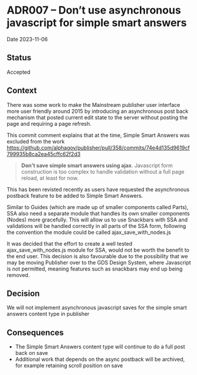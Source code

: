 # ADR007 – Don’t use asynchronous javascript for simple smart answers

Date 2023-11-06

## Status 
Accepted

## Context
There was some work to make the Mainstream publisher user interface more user friendly around 2015 by introducing an asynchronous post back mechanism that posted current edit state to the server without posting the page and requiring a page refresh.

This commit comment explains that at the time, Simple Smart Answers was excluded from the work 
https://github.com/alphagov/publisher/pull/358/commits/74e4d135d9619cf799935b8ca2ea45cffc62f2d3

> **Don't save simple smart answers using ajax**. Javascript form construction is too complex to handle validation
without a full page reload, at least for now.

This has been revisted recently as users have requested the asynchronous postback feature to be added to Simple Smart Answers. 

Similar to Guides (which are made up of smaller components called Parts), SSA also need a separate module that handles its own smaller components (Nodes) more gracefully. This will allow us to use Snackbars with SSA and validations will be handled correctly in all parts of the SSA form, following the convention the module could be called ajax_save_with_nodes.js

It was decided that the effort to create a well tested ajax_save_with_nodes.js module for SSA, would not be worth the benefit to the end user. This decision is also favourable due to the possibility that we may be moving Publisher over to the GDS Design System, where Javascript is not permitted, meaning features such as snackbars may end up being removed.

## Decision
We will not implement asynchronous javascript saves for the simple smart answers content type in publisher

## Consequences
- The Simple Smart Answers content type will continue to do a full post back on save
- Additional work that depends on the async postback will be archived, for example retaining scroll position on save

